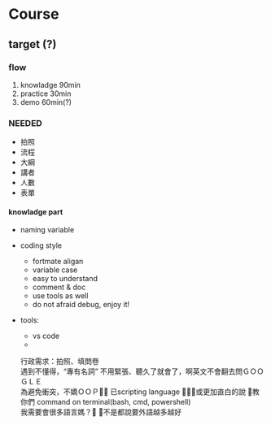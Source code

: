 # Course

## target (?)

### flow
1. knowladge    90min
2. practice     30min
3. demo         60min(?)

### NEEDED  
+ 拍照  
+ 流程
+ 大綱
+ 講者  
+ 人數
+ 表單

#### knowladge part
<!-- + git  -->
+ naming variable
+ coding style
    - fortmate aligan
    - variable case
    - easy to understand
    - comment & doc 
    <!-- - space or tab  -->
    - use tools as well
    - do not afraid debug, enjoy it!
+ tools:
    + vs code 
    + 

    行政需求：拍照、填問卷  
    遇到不懂得，“專有名詞” 不用緊張、聽久了就會了，啊英文不會翻去問ＧＯＯＧＬＥ  
    為避免衝突，不嬌ＯＯＰ   已scripting language 或更加直白的說 教你們 command on terminal(bash, cmd, powershell)    
    我需要會很多語言媽？ 不是都說要外語越多越好